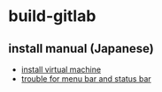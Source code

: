 # build-gitlab

## install manual (Japanese)
- [install virtual machine](https://qiita.com/HirMtsd/items/225c20b77a7cd5194834)
- [trouble for menu bar and status bar](https://qiita.com/baggio/items/ec7ab5e4bac774c11686)
